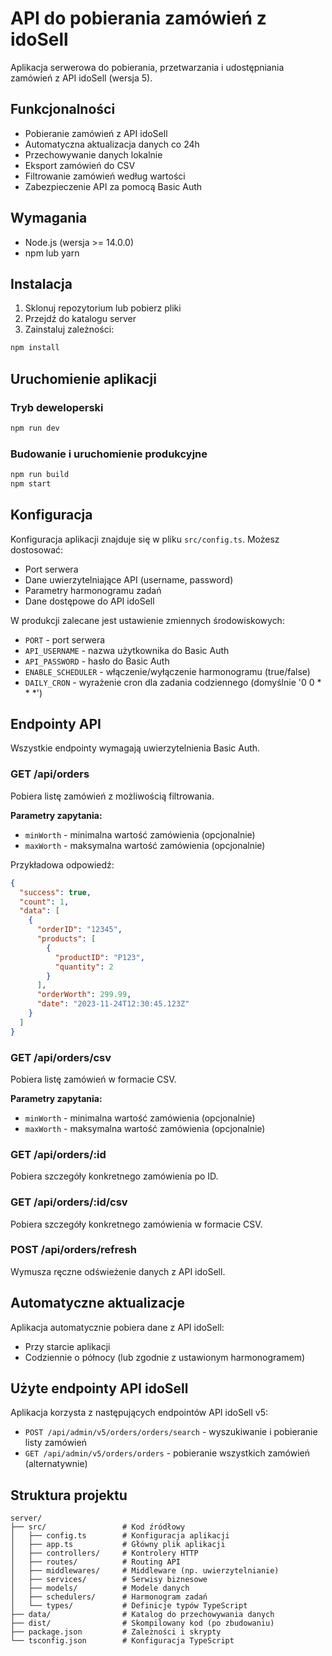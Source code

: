 # API do pobierania zamówień z idoSell

Aplikacja serwerowa do pobierania, przetwarzania i udostępniania zamówień z API idoSell (wersja 5).

## Funkcjonalności

- Pobieranie zamówień z API idoSell
- Automatyczna aktualizacja danych co 24h
- Przechowywanie danych lokalnie
- Eksport zamówień do CSV
- Filtrowanie zamówień według wartości
- Zabezpieczenie API za pomocą Basic Auth

## Wymagania

- Node.js (wersja >= 14.0.0)
- npm lub yarn

## Instalacja

1. Sklonuj repozytorium lub pobierz pliki
2. Przejdź do katalogu server
3. Zainstaluj zależności:

```bash
npm install
```

## Uruchomienie aplikacji

### Tryb deweloperski

```bash
npm run dev
```

### Budowanie i uruchomienie produkcyjne

```bash
npm run build
npm start
```

## Konfiguracja

Konfiguracja aplikacji znajduje się w pliku `src/config.ts`. Możesz dostosować:

- Port serwera
- Dane uwierzytelniające API (username, password)
- Parametry harmonogramu zadań
- Dane dostępowe do API idoSell

W produkcji zalecane jest ustawienie zmiennych środowiskowych:

- `PORT` - port serwera
- `API_USERNAME` - nazwa użytkownika do Basic Auth
- `API_PASSWORD` - hasło do Basic Auth
- `ENABLE_SCHEDULER` - włączenie/wyłączenie harmonogramu (true/false)
- `DAILY_CRON` - wyrażenie cron dla zadania codziennego (domyślnie '0 0 * * *')

## Endpointy API

Wszystkie endpointy wymagają uwierzytelnienia Basic Auth.

### GET /api/orders

Pobiera listę zamówień z możliwością filtrowania.

**Parametry zapytania:**
- `minWorth` - minimalna wartość zamówienia (opcjonalnie)
- `maxWorth` - maksymalna wartość zamówienia (opcjonalnie)

Przykładowa odpowiedź:

```json
{
  "success": true,
  "count": 1,
  "data": [
    {
      "orderID": "12345",
      "products": [
        {
          "productID": "P123",
          "quantity": 2
        }
      ],
      "orderWorth": 299.99,
      "date": "2023-11-24T12:30:45.123Z"
    }
  ]
}
```

### GET /api/orders/csv

Pobiera listę zamówień w formacie CSV.

**Parametry zapytania:**
- `minWorth` - minimalna wartość zamówienia (opcjonalnie)
- `maxWorth` - maksymalna wartość zamówienia (opcjonalnie)

### GET /api/orders/:id

Pobiera szczegóły konkretnego zamówienia po ID.

### GET /api/orders/:id/csv

Pobiera szczegóły konkretnego zamówienia w formacie CSV.

### POST /api/orders/refresh

Wymusza ręczne odświeżenie danych z API idoSell.

## Automatyczne aktualizacje

Aplikacja automatycznie pobiera dane z API idoSell:
- Przy starcie aplikacji
- Codziennie o północy (lub zgodnie z ustawionym harmonogramem)

## Użyte endpointy API idoSell

Aplikacja korzysta z następujących endpointów API idoSell v5:

- `POST /api/admin/v5/orders/orders/search` - wyszukiwanie i pobieranie listy zamówień
- `GET /api/admin/v5/orders/orders` - pobieranie wszystkich zamówień (alternatywnie)

## Struktura projektu

```
server/
├── src/                 # Kod źródłowy
│   ├── config.ts        # Konfiguracja aplikacji
│   ├── app.ts           # Główny plik aplikacji
│   ├── controllers/     # Kontrolery HTTP
│   ├── routes/          # Routing API
│   ├── middlewares/     # Middleware (np. uwierzytelnianie)
│   ├── services/        # Serwisy biznesowe
│   ├── models/          # Modele danych
│   ├── schedulers/      # Harmonogram zadań
│   └── types/           # Definicje typów TypeScript
├── data/                # Katalog do przechowywania danych
├── dist/                # Skompilowany kod (po zbudowaniu)
├── package.json         # Zależności i skrypty
└── tsconfig.json        # Konfiguracja TypeScript
``` 